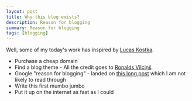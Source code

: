 ```yaml
---
layout: post
title: Why this blog exists?
description: Reason for blogging
summary: Reason for blogging
tags: [blogging]
---
```


Well, some of my today's work has inspired by [Lucas Kostka](https://fuckyousunday.com).
 - Purchase a cheap domain
 - Find a blog theme - All the credit goes to [Ronalds Vilciņš](https://github.com/ronv/sidey)
 - Google "reason for blogging" - landed on [this long post](https://bloggingwizard.com/reasons-to-start-a-blog) which I am not likely to read through
 - Write this first mumbo jumbo
 - Put it up on the internet as fast as I could
